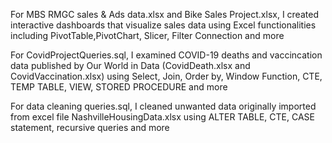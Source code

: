 For MBS RMGC sales & Ads data.xlsx and Bike Sales Project.xlsx, I created interactive dashboards that visualize sales data 
using Excel functionalities including PivotTable,PivotChart, Slicer, Filter Connection and more

For CovidProjectQueries.sql, I examined COVID-19 deaths and vaccincation data published by Our World in Data (CovidDeath.xlsx and CovidVaccination.xlsx)
using Select, Join, Order by, Window Function, CTE, TEMP TABLE, VIEW, STORED PROCEDURE and more

For data cleaning queries.sql, I cleaned unwanted data originally imported from excel file NashvilleHousingData.xlsx
using ALTER TABLE, CTE, CASE statement, recursive queries and more
